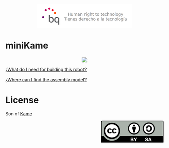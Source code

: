 <p align="center">
<img src="doc/images/bq-logo-human-right-technology.png" width="300" align="center">
</p>

# miniKame

<p align="center">
<img src="http://cdn.makeagif.com/media/12-22-2015/MQ8z1n.gif" width="400" align="center"> 
</p>

[¿What do I need for building this robot?](https://github.com/bqlabs/miniKame/wiki/BOM)

[¿Where can I find the assembly model?](https://github.com/bqlabs/miniKame/blob/develop/parts/freecad/miniKame.fcstd)

# License

Son of [Kame](https://github.com/bqlabs/kame)

<p align="right">
<img src="doc/images/by-sa.png" width="200" align = "center">
</p>
